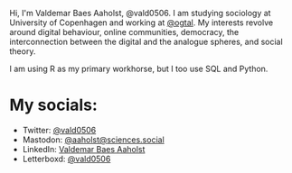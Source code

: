 Hi, I'm Valdemar Baes Aaholst, @vald0506. I am studying sociology at University of Copenhagen and working at <a href="https://github.com/ogtal">@ogtal</a>. My interests revolve around digital behaviour, online communities, democracy, the interconnection between the digital and the analogue spheres, and social theory.

I am using R as my primary workhorse, but I too use SQL and Python.

<h1>My socials:</h1>

- Twitter: <a href="https://twitter.com/vald0506">@vald0506</a>
- Mastodon: <a rel="me" href="https://sciences.social/@aaholst">@aaholst<span>@</span>sciences.social</a>
- LinkedIn: <a href="https://www.linkedin.com/in/valdemar-baes-aaholst/?locale=en_US">Valdemar Baes Aaholst</a>
- Letterboxd: <a href="https://letterboxd.com/vald0506/">@vald0506</a>
